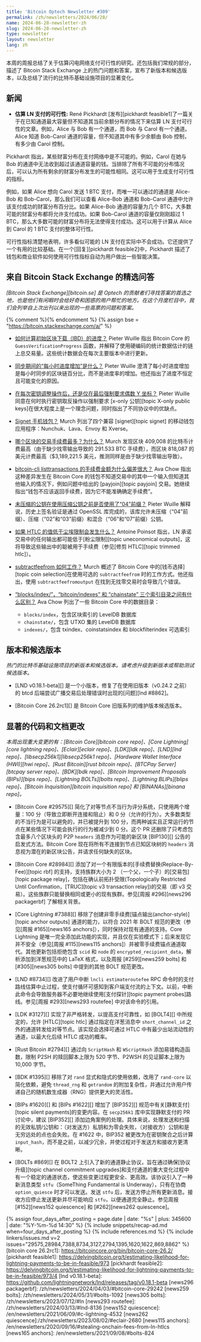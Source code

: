 ```yaml
---
title: 'Bitcoin Optech Newsletter #309'
permalink: /zh/newsletters/2024/06/28/
name: 2024-06-28-newsletter-zh
slug: 2024-06-28-newsletter-zh
type: newsletter
layout: newsletter
lang: zh
---
```

本周的周报总结了关于估算闪电网络支付可行性的研究。还包括我们常规的部分，描述了 Bitcoin Stack Exchange 上的热门问题和答案，宣布了新版本和候选版本，以及总结了流行的比特币基础设施项目的显著变化。

## 新闻

- **<!--estimating-the-likelihood-that-an-ln-payment-is-feasible-->估算 LN 支付的可行性:** René Pickhardt [发布][pickhardt feasible1]了一篇关于在已知通道最大容量但不知道其当前余额分布的情况下来估算 LN 支付可行性的文章。例如，Alice 与 Bob 有一个通道，而 Bob 与 Carol 有一个通道。Alice 知道 Bob-Carol 通道的容量，但不知道其中有多少余额由 Bob 控制，有多少由 Carol 控制。

Pickhardt 指出，某些财富分布在支付网络中是不可能的。例如，Carol 在她与 Bob 的通道中无法收到超过该通道容量的钱。当排除了所有不可能的分布情况后，可以认为所有剩余的财富分布发生的可能性相同。这可以用于生成支付可行性的指标。

例如，如果 Alice 想向 Carol 发送 1 BTC 支付，而唯一可以通过的通道是 Alice-Bob 和 Bob-Carol，那么我们可以查看 Alice-Bob 通道和 Bob-Carol 通道中允许该支付成功的财富分布百分比。如果 Alice-Bob 通道的容量为几个 BTC，大多数可能的财富分布都将允许支付成功。如果 Bob-Carol 通道的容量仅刚刚超过 1 BTC，那么大多数可能的财富分布将无法使得支付成功。这可以用于计算从 Alice 到 Carol 的 1 BTC 支付的整体可行性。

可行性指标清楚地表明，许多看似可能的 LN 支付在实际中不会成功。它还提供了一个有用的比较基础。在一个[回复][pickhardt feasible2]中，Pickhardt 描述了钱包和商业软件如何使用可行性指标自动为用户做出一些智能决策。

## 来自 Bitcoin Stack Exchange 的精选问答

*[Bitcoin Stack Exchange][bitcoin.se] 是 Optech 的贡献者们寻找答案的首选之地，也是他们有闲暇时会给好奇和困惑的用户帮忙的地方。在这个月度栏目中，我们会列举自上次出刊以来出现的一些高票的问题和答案。*

{% comment %}<!-- https://bitcoin.stackexchange.com/search?tab=votes&q=created%3a1m..%20is%3aa
nswer -->{% endcomment %}
{% assign bse = "https://bitcoin.stackexchange.com/a/" %}

- [<!--how-is-the-progress-of-initial-block-download-ibd-calculated-->如何计算初始区块下载（IBD）的进度？]({{bse}}123350)
  Pieter Wuille 指出 Bitcoin Core 的 `GuessVerificationProgress` 函数，并解释了使用硬编码的统计数据估计的链上总交易量。这些统计数据会在每次主要版本中进行更新。

- [<!--what-is-progress-increase-per-hour-during-synchronization-->同步期间的“每小时进度增加”是什么？]({{bse}}123279)
  Pieter Wuille 澄清了每小时进度增加是每小时同步的区块链百分比，而不是进度率的增加。他还指出了进度不恒定且可能变化的原因。

- [<!--should-an-even-y-coordinate-be-enforced-after-every-key-tweak-operation-or-only-at-the-end-->在每次密钥调整操作后，还是仅在最后强制要求偶数 Y 坐标？]({{bse}}119485)
  Pieter Wuille 同意在何时执行密钥取反操作以强制要求 [x-only 公钥][topic X-only public keys]在很大程度上是一个理念问题，同时指出了不同协议中的优缺点。

- [<!--signet-mobile-phone-wallets-->Signet 手机钱包？]({{bse}}123045)
  Murch 列出了四个兼容 [signet][topic signet] 的移动钱包应用程序：Nunchuk、Lava、Envoy 和 Xverse。

- [<!--what-block-had-the-most-transaction-fees-why-->哪个区块的交易手续费最多？为什么？]({{bse}}7582)
  Murch 发现区块 409,008 的比特币计费最高（由于缺少找零输出导致的 291.533 BTC 手续费），而区块 818,087 的美元计费最高（$3,189,221.5 美元，推测同样是由于缺少找零输出导致）。

- [<!--bitcoin-cli-listtransactions-fee-amount-is-way-off-why-->bitcoin-cli listtransactions 的手续费金额为什么偏差很大？]({{bse}}123391)
  Ava Chow 指出这种差异发生在 Bitcoin Core 的钱包不知道交易中的其中一个输入但知道其他输入的情况下，例如问题中给出的 [payjoin][topic payjoin] 交易。她继续指出“钱包不应该返回手续费，因为它不能准确确定手续费”。

- [<!--did-uncompressed-public-keys-use-the-04-prefix-before-compressed-public-keys-were-used-->未压缩的公钥在使用压缩公钥之前是否使用了“04”前缀？]({{bse}}123252)
  Pieter Wuille 解释说，历史上签名验证是通过 OpenSSL 库完成的，该库允许未压缩（“04”前缀）、压缩（“02”和“03”前缀）和混合（“06”和“07”前缀）公钥。

- [<!--what-happens-if-an-htlcs-value-is-below-the-dust-limit-->如果 HTLC 的值低于尘埃限制会发生什么？]({{bse}}123393) Antoine Poinsot 指出，LN 承诺交易中的任何输出都可能低于[粉尘限制][topic uneconomical outputs]，这将导致这些输出中的聪被用于手续费（参见[修剪 HTLC][topic trimmed htlc]）。

- [<!--how-does-subtractfeefrom-work-->subtractfeefrom 如何工作？]({{bse}}123262) Murch 概述了 Bitcoin Core 中的[钱币选择][topic coin selection]在使用可选的 `subtractfeefrom` 时的工作方式。他还指出，使用 `subtractfeefromoutput` 在找到无找零交易时会导致几个错误。

- [<!--what-s-the-difference-between-the-3-index-directories-blocks-index-bitcoin-indexes-and-chainstate-->“blocks/index/”，“bitcoin/indexes” 和 “chainstate” 三个索引目录之间有什么区别？]({{bse}}123364)
  Ava Chow 列出了一些 Bitcoin Core 中的数据目录：

  - `blocks/index`，包含区块索引的 LevelDB 数据库
  - `chainstate/`，包含 UTXO 集的 LevelDB 数据库
  - `indexes/`，包含 txindex、coinstatsindex 和 blockfilterindex 可选索引

## 版本和候选版本

*热门的比特币基础设施项目的新版本和候选版本。请考虑升级到新版本或帮助测试候选版本。*

- [LND v0.18.1-beta][] 是一个小版本，修复了在使用旧版本（v0.24.2 之前）的 btcd 后端尝试广播交易后处理错误时出现的[问题][lnd #8862]。

- [Bitcoin Core 26.2rc1][] 是 Bitcoin Core 旧版系列的维护版本候选版本。

## 显著的代码和文档更改

_本周出现重大变更的有：[Bitcoin Core][bitcoin core repo]、[Core Lightning][core lightning repo]、[Eclair][eclair repo]、[LDK][ldk repo]、[LND][lnd repo]、[libsecp256k1][libsecp256k1 repo]、[Hardware Wallet Interface (HWI)][hwi repo]、[Rust Bitcoin][rust bitcoin repo]、[BTCPay Server][btcpay server repo]、[BDK][bdk repo]、[Bitcoin Improvement Proposals (BIPs)][bips repo]、[Lightning BOLTs][bolts repo]、[Lightning BLIPs][blips repo]、[Bitcoin Inquisition][bitcoin inquisition repo] 和 [BINANAs][binana repo]。_

- [Bitcoin Core #29575][] 简化了对等节点不当行为评分系统，只使用两个增量：100 分（导致立即断开连接和阻止）和 0 分（允许的行为）。大多数类型的不当行为是可以避免的，并已被提升到 100 分，而两种诚实且正常运行的节点在某些情况下可能会执行的行为被减少到 0 分。这个 PR 还删除了只考虑包含最多八个区块头的 P2P `headers` 消息作为可能的新区块 [BIP130][] 公告的启发式方法。Bitcoin Core 现在将所有不连接到节点已知区块树的 `headers` 消息视为潜在的新区块公告，并请求任何缺失的区块。

- [Bitcoin Core #28984][] 添加了对一个有限版本的[手续费替换(Replace-By-Fee)][topic rbf] 的支持，支持族群大小为 2 （一个父，一个子）的[交易包][topic package relay]，包括在确认前拓扑受限(Topologically Restricted Until Confirmation，[TRUC][topic v3 transaction relay])的交易（即 v3 交易）。这些族群只能替换相同或更小的现有族群。参见[周报 #296][news296 packagerbf] 了解相关背景。

- [Core Lightning #7388][] 移除了创建非零手续费[锚点输出(anchor-style)][topic anchor outputs] 通道的能力，以符合 2021 年 BOLT 规范的更改（参见[周报 #165][news165 anchors]），同时保持对现有通道的支持。Core Lightning 是唯一完全添加此功能的实现，并且仅在实验模式下；后来发现它并不安全（参见[周报 #115][news115 anchors]）并被零手续费锚点通道取代。其他更新包括拒绝包含 `scid` 和 `node` 的 `encrypted_recipient_data`，解析添加到洋葱规范中的 LaTeX 格式，以及周报 [#259][news259 bolts] 和 [#305][news305 bolts] 中提到的其他 BOLT 规范更改。

- [LND #8734][] 改进了用户中断 `lncli estimateroutefee` RPC 命令时的支付路线估算中止过程，使支付循环可感知到客户端支付流的上下文。以前，中断此命令会导致服务器不必要地继续使用[支付探针][topic payment probes]路线。参见[周报 #293][news293 routefee] 中对该命令的引用。

- [LDK #3127][] 实现了非严格转发，以提高支付可靠性，如 [BOLT4][] 中所规定的，允许 [HTLC][topic htlc] 通过指定在洋葱消息中 `short_channel_id` 之外的通道转发给对等节点。该实现会选择可通过 HTLC 中有最少出站流动性的通道，以最大化后续 HTLC 成功的概率。

- [Rust Bitcoin #2794][] 通过向 `ScriptHash` 和 `WScriptHash` 添加易错构造函数，限制 P2SH 的赎回脚本上限为 520 字节、P2WSH 的见证脚本上限为 10,000 字节。

- [BDK #1395][] 移除了对 `rand` 显式和隐式的使用依赖，改用了 `rand-core` 以简化依赖，避免 `thread_rng` 和 `getrandom` 的附加复杂性，并通过允许用户传递自己的随机数生成器（RNG）提供更大的灵活性。

- [BIPs #1620][] 和 [BIPs #1622][] 增加了 [BIP352][] 规范中有关[静默支付][topic silent payments]的变更内容。在 `secp256k1` 库中实现静默支付的 PR 讨论中，建议 [BIP352][] 添加边角案例的处理。具体来说，处理发送和扫描的无效私钥/公钥和：（对发送方）私钥和为零会失败，（对接收方）公钥和是无穷远处的点也会失败。在 #1622 中，BIP352 被更改为在密钥聚合之后计算 `input_hash`，而不是之前，以减少冗余，并使过程对于发送方和接收方更清晰。

- [BOLTs #869][] 在 BOLT2 上引入了新的通道静止协议，旨在通过确保[协议升级][topic channel commitment upgrades]和支付通道的重大变化过程中有一个稳定的通道状态，使这些变更过程更安全、更高效。该协议引入了一种新消息类型 `stfu`（SomeThing Fundamental is Underway），只有在协商 `option_quiesce` 时才可以发送。发送 `stfu` 后，发送方停止所有更新消息。接收方应停止发送更新并尽可能响应 `stfu`，以便通道完全静止。参见周报 [#152][news152 quiescence] 和 [#262][news262 quiescence]。

{% assign four_days_after_posting = page.date | date: "%s" | plus: 345600 | date: "%Y-%m-%d 14:30" %}
{% include snippets/recap-ad.md when=four_days_after_posting %}
{% include references.md %}
{% include linkers/issues.md v=2 issues="29575,28984,7388,8734,3127,2794,1395,1620,1622,869,8862" %}
[bitcoin core 26.2rc1]: https://bitcoincore.org/bin/bitcoin-core-26.2/
[pickhardt feasible1]: https://delvingbitcoin.org/t/estimating-likelihood-for-lightning-payments-to-be-in-feasible/973
[pickhardt feasible2]: https://delvingbitcoin.org/t/estimating-likelihood-for-lightning-payments-to-be-in-feasible/973/4
[lnd v0.18.1-beta]: https://github.com/lightningnetwork/lnd/releases/tag/v0.18.1-beta
[news296 packagerbf]: /zh/newsletters/2024/04/03/#bitcoin-core-29242
[news259 bolts]: /zh/newsletters/2024/05/31/#bolts-1092
[news305 bolts]: /zh/newsletters/2023/07/12/#ln
[news293 routefee]: /zh/newsletters/2024/03/13/#lnd-8136
[news152 quiescence]: /en/newsletters/2021/06/09/#c-lightning-4532
[news262 quiescence]:/zh/newsletters/2023/08/02/#eclair-2680
[news115 anchors]: /en/newsletters/2020/09/16/#stealing-onchain-fees-from-ln-htlcs
[news165 anchors]: /en/newsletters/2021/09/08/#bolts-824
